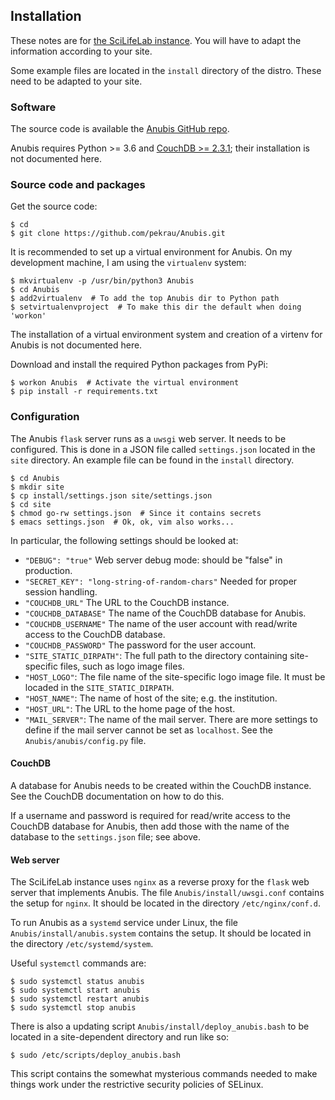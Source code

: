 ## Installation

These notes are for [the SciLifeLab instance](https://anubis.scilifelab.se/).
You will have to adapt the information according to your site.

Some example files are located in the `install` directory of the distro. These
need to be adapted to your site.

### Software

The source code is available the
[Anubis GitHub repo](https://github.com/pekrau/Anubis).

Anubis requires Python >= 3.6 and [CouchDB >= 2.3.1](https://couchdb.apache.org/);
their installation is not documented here.

### Source code and packages

Get the source code:

```
$ cd
$ git clone https://github.com/pekrau/Anubis.git
```

It is recommended to set up a virtual environment for Anubis. On my
development machine, I am using the `virtualenv` system:

```
$ mkvirtualenv -p /usr/bin/python3 Anubis
$ cd Anubis
$ add2virtualenv  # To add the top Anubis dir to Python path
$ setvirtualenvproject  # To make this dir the default when doing 'workon'
```

The installation of a virtual environment system and creation of a virtenv
for Anubis is not documented here.

Download and install the required Python packages from PyPi:

```
$ workon Anubis  # Activate the virtual environment
$ pip install -r requirements.txt
```

### Configuration

The Anubis `flask` server runs as a `uwsgi` web server. It
needs to be configured. This is done in a JSON file called
`settings.json` located in the `site` directory. An example file can
be found in the `install` directory.

```
$ cd Anubis
$ mkdir site
$ cp install/settings.json site/settings.json
$ cd site
$ chmod go-rw settings.json  # Since it contains secrets
$ emacs settings.json  # Ok, ok, vim also works...
```

In particular, the following settings should be looked at:

- `"DEBUG": "true"` Web server debug mode: should be "false" in production.
- `"SECRET_KEY": "long-string-of-random-chars"` Needed for proper session handling.
- `"COUCHDB_URL"` The URL to the CouchDB instance.
- `"COUCHDB_DATABASE"` The name of the CouchDB database for Anubis.
- `"COUCHDB_USERNAME"` The name of the user account with read/write access to the CouchDB database.
- `"COUCHDB_PASSWORD"` The password for the user account.
- `"SITE_STATIC_DIRPATH"`: The full path to the directory containing site-specific files, such as logo image files.
- `"HOST_LOGO"`: The file name of the site-specific logo image file. It must be locaded in the `SITE_STATIC_DIRPATH`.
- `"HOST_NAME"`: The name of host of the site; e.g. the institution.
- `"HOST_URL"`: The URL to the home page of the host.
- `"MAIL_SERVER"`: The name of the mail server. There are more
  settings to define if the mail server cannot be set as
  `localhost`. See the `Anubis/anubis/config.py` file.

#### CouchDB

A database for Anubis needs to be created within the CouchDB
instance. See the CouchDB documentation on how to do this.

If a username and password is required for read/write access to the
CouchDB database for Anubis, then add those with the name of the database
to the `settings.json` file; see above.

#### Web server

The SciLifeLab instance uses `nginx` as a reverse proxy for the
`flask` web server that implements Anubis. The file
`Anubis/install/uwsgi.conf` contains the setup for `nginx`.
It should be located in the directory `/etc/nginx/conf.d`.

To run Anubis as a `systemd` service under Linux, the file
`Anubis/install/anubis.system` contains the setup. It should be
located in the directory `/etc/systemd/system`.

Useful `systemctl` commands are:

```
$ sudo systemctl status anubis
$ sudo systemctl start anubis
$ sudo systemctl restart anubis
$ sudo systemctl stop anubis
```

There is also a updating script `Anubis/install/deploy_anubis.bash` to
be located in a site-dependent directory and run like so:

```
$ sudo /etc/scripts/deploy_anubis.bash
```

This script contains the somewhat mysterious commands needed to make
things work under the restrictive security policies of SELinux.
